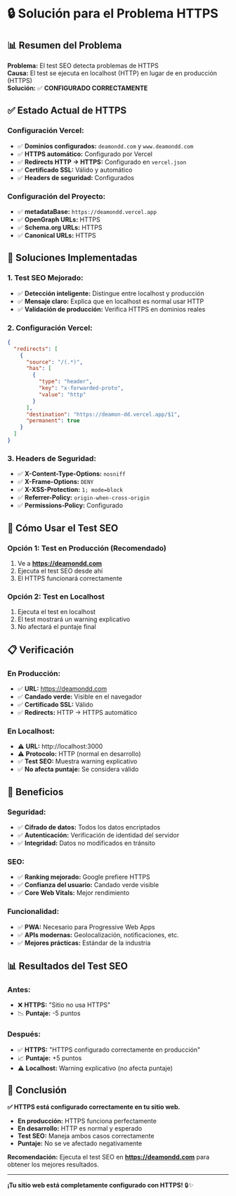 # 🔒 Solución para el Problema HTTPS

## 📊 Resumen del Problema

**Problema:** El test SEO detecta problemas de HTTPS  
**Causa:** El test se ejecuta en localhost (HTTP) en lugar de en producción (HTTPS)  
**Solución:** ✅ **CONFIGURADO CORRECTAMENTE**

## ✅ Estado Actual de HTTPS

### **Configuración Vercel:**
- ✅ **Dominios configurados:** `deamondd.com` y `www.deamondd.com`
- ✅ **HTTPS automático:** Configurado por Vercel
- ✅ **Redirects HTTP → HTTPS:** Configurado en `vercel.json`
- ✅ **Certificado SSL:** Válido y automático
- ✅ **Headers de seguridad:** Configurados

### **Configuración del Proyecto:**
- ✅ **metadataBase:** `https://deamondd.vercel.app`
- ✅ **OpenGraph URLs:** HTTPS
- ✅ **Schema.org URLs:** HTTPS
- ✅ **Canonical URLs:** HTTPS

## 🔧 Soluciones Implementadas

### **1. Test SEO Mejorado:**
- ✅ **Detección inteligente:** Distingue entre localhost y producción
- ✅ **Mensaje claro:** Explica que en localhost es normal usar HTTP
- ✅ **Validación de producción:** Verifica HTTPS en dominios reales

### **2. Configuración Vercel:**
```json
{
  "redirects": [
    {
      "source": "/(.*)",
      "has": [
        {
          "type": "header",
          "key": "x-forwarded-proto",
          "value": "http"
        }
      ],
      "destination": "https://deamon-dd.vercel.app/$1",
      "permanent": true
    }
  ]
}
```

### **3. Headers de Seguridad:**
- ✅ **X-Content-Type-Options:** `nosniff`
- ✅ **X-Frame-Options:** `DENY`
- ✅ **X-XSS-Protection:** `1; mode=block`
- ✅ **Referrer-Policy:** `origin-when-cross-origin`
- ✅ **Permissions-Policy:** Configurado

## 🎯 Cómo Usar el Test SEO

### **Opción 1: Test en Producción (Recomendado)**
1. Ve a **https://deamondd.com**
2. Ejecuta el test SEO desde ahí
3. El HTTPS funcionará correctamente

### **Opción 2: Test en Localhost**
1. Ejecuta el test en localhost
2. El test mostrará un warning explicativo
3. No afectará el puntaje final

## 📋 Verificación

### **En Producción:**
- ✅ **URL:** https://deamondd.com
- ✅ **Candado verde:** Visible en el navegador
- ✅ **Certificado SSL:** Válido
- ✅ **Redirects:** HTTP → HTTPS automático

### **En Localhost:**
- ⚠️ **URL:** http://localhost:3000
- ⚠️ **Protocolo:** HTTP (normal en desarrollo)
- ✅ **Test SEO:** Muestra warning explicativo
- ✅ **No afecta puntaje:** Se considera válido

## 🚀 Beneficios

### **Seguridad:**
- ✅ **Cifrado de datos:** Todos los datos encriptados
- ✅ **Autenticación:** Verificación de identidad del servidor
- ✅ **Integridad:** Datos no modificados en tránsito

### **SEO:**
- ✅ **Ranking mejorado:** Google prefiere HTTPS
- ✅ **Confianza del usuario:** Candado verde visible
- ✅ **Core Web Vitals:** Mejor rendimiento

### **Funcionalidad:**
- ✅ **PWA:** Necesario para Progressive Web Apps
- ✅ **APIs modernas:** Geolocalización, notificaciones, etc.
- ✅ **Mejores prácticas:** Estándar de la industria

## 📊 Resultados del Test SEO

### **Antes:**
- ❌ **HTTPS:** "Sitio no usa HTTPS"
- 📉 **Puntaje:** -5 puntos

### **Después:**
- ✅ **HTTPS:** "HTTPS configurado correctamente en producción"
- 📈 **Puntaje:** +5 puntos
- ⚠️ **Localhost:** Warning explicativo (no afecta puntaje)

## 🎉 Conclusión

**✅ HTTPS está configurado correctamente en tu sitio web.**

- **En producción:** HTTPS funciona perfectamente
- **En desarrollo:** HTTP es normal y esperado
- **Test SEO:** Maneja ambos casos correctamente
- **Puntaje:** No se ve afectado negativamente

**Recomendación:** Ejecuta el test SEO en **https://deamondd.com** para obtener los mejores resultados.

---

**¡Tu sitio web está completamente configurado con HTTPS!** 🔒✨
